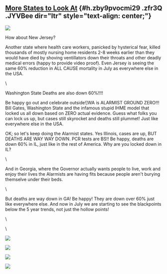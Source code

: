 
[More States to Look At](https://www.google.com/url?q=https%3A%2F%2Fepisphere.github.io%2Fmortalitytracker%2F%23cause%3Dallcause%26state%3DAll%2520States&sa=D&sntz=1&usg=AFQjCNFy88I6q4EhfFCIwgJsxCpB_LRhLg) {#h.zby9pvocmi29 .zfr3Q .JYVBee dir="ltr" style="text-align: center;"}
-------------------------------------------------------------------------------------------------------------------------------------------------------------------------------------------------------------

[![](https://lh4.googleusercontent.com/n46qRpf2O3axiHlzwNmCbdOR01LctNZubzfjOUasm33s0rW_qV0PXjpkdGAsdZtEMbxScHAU-ytimghIOOZXuRYqq0CYjc_OtVozd7P3f14wiHVmxOM=w1280)](https://www.google.com/url?q=https%3A%2F%2Fredcap.med.usc.edu%2Fsurveys%2F%3Fs%3DJ7KEL4YTKT&sa=D&sntz=1&usg=AFQjCNGgmJPVlIxKzdq9Pd16K5HC0kstRQ)

How about New Jersey?

Another state where health care workers, panicked by hysterical fear,
killed thousands of mostly nursing home residents 2-8 weeks earlier than
they would have died by shoving ventillators down their throats and
other deadly medical errors (happy to provide video proof). Even Jersey
is seeing the same 60% reduction in ALL CAUSE mortality in July as
everywhere else in the USA.

\

Washington State Deaths are also down 60%!!!!

Be happy go out and celebrate outside!]WA is ALARMIST GROUND ZERO!!!
Bill Gates, Washington State and the infamous stupid IHME model that
locked us all down based on ZERO actual evidence. Guess what folks you
can lock us up, but cases still skyrocket and deaths still plummet! Just
like everywhere else in the USA.

OK; so let's keep doing the Alarmist states. Yes Illinois, cases are up,
BUT DEATHS ARE WAY WAY DOWN. PCR tests are BS!! Be happy, deaths are
down 60% in IL, just like in the rest of America. Why are you locked
down in IL?

\

And in Georgia, where the Governor actually wants people to live, work
and enjoy their lives the Alarmists are having fits because people
aren't burying themselve under their beds.

\

But deaths are way down in GA! Be happy! They are down over 60% just
like everywhere else. And now in July we are starting to see the
blackpoints below the 5 year trends, not just the hollow points!

\

\

![](https://lh5.googleusercontent.com/lgCLx3Gp6FpT0S4SXEIy5LJ6tYocnuKdwBBodS2OwnK0wAZtbGEDcaqJ7WIUeUGGRc9NMKZUvdHCsGpMsgTtF1hfVPjz6QqQl0KrtCrA_ICTePnCNlWz=w1280)

![](https://lh5.googleusercontent.com/yItBHCJCJ9msoKyM6tODMyJl_-_5fx0x9SXHwY4F4mId-V4VH0YRcJds08Ew7Z8CAWe8Idr7VO8UyXmgY2_P8r9ncxrepJc1hNOyU5nE4Oe-6ZqMsf0=w1280)

![](https://lh4.googleusercontent.com/rir4sxCzWLsyHj7t1NFhs_Fsj7sYeq9-rcz44cG1mrN8nDAguTLTxMt2Qcvqx4WCmqp1_0s35uz7YDqiWAPO9PTybdCbBqY0l8nTShYahKfr6kz-SPo=w1280)

![](https://lh5.googleusercontent.com/HzVys3zI3un3IaEY5jSjiZ1rl1QPgdDaLBoHAZHBs97dfNnVaMXY4JdCdf3IKqwyZlWHVH_WE35OXyQKkEuGMMEZAc3QpXcwuLAZ2E5RHEZHZfrXyOc=w1280)
